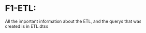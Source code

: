 # F1-ETL:
All the important information about the ETL, and the querys that was created is in 
ETL.dtsx
